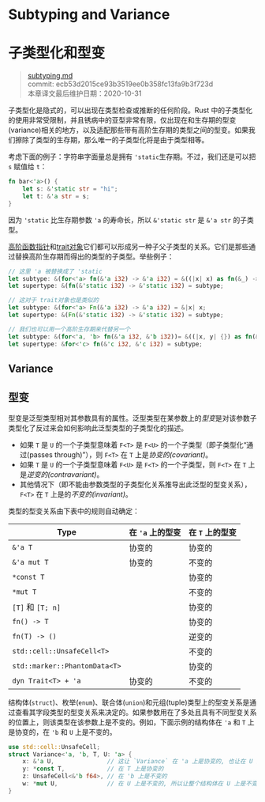 # Subtyping and Variance
# 子类型化和型变

>[subtyping.md](https://github.com/rust-lang/reference/blob/master/src/subtyping.md)\
>commit: ecb53d2015ce93b3519ee0b358fc13fa9b3f723d \
>本章译文最后维护日期：2020-10-31

子类型化是隐式的，可以出现在类型检查或推断的任何阶段。Rust 中的子类型化的使用非常受限制，并且锈病中的亚型非常有限，仅出现在和生存期的型变(variance)相关的地方，以及适配那些带有高阶生存期的类型之间的型变。如果我们擦除了类型的生存期，那么唯一的子类型化将是由于类型相等。

考虑下面的例子：字符串字面量总是拥有 `'static`生存期。不过，我们还是可以把 `s` 赋值给 `t`：

```rust
fn bar<'a>() {
    let s: &'static str = "hi";
    let t: &'a str = s;
}
```

因为 `'static` 比生存期参数 `'a` 的寿命长，所以 `&'static str` 是 `&'a str` 的子类型。

[高阶][Higher-ranked][函数指针][function pointers]和[trait对象][trait objects]它们都可以形成另一种子父子类型的关系。它们是那些通过替换高阶生存期而得出的类型的子类型。举些例子：

```rust
// 这里 'a 被替换成了 'static
let subtype: &(for<'a> fn(&'a i32) -> &'a i32) = &((|x| x) as fn(&_) -> &_);
let supertype: &(fn(&'static i32) -> &'static i32) = subtype;

// 这对于 trait对象也是类似的
let subtype: &(for<'a> Fn(&'a i32) -> &'a i32) = &|x| x;
let supertype: &(Fn(&'static i32) -> &'static i32) = subtype;

// 我们也可以用一个高阶生存期来代替另一个
let subtype: &(for<'a, 'b> fn(&'a i32, &'b i32))= &((|x, y| {}) as fn(&_, &_));
let supertype: &for<'c> fn(&'c i32, &'c i32) = subtype;
```

## Variance
## 型变

型变是泛型类型相对其参数具有的属性。泛型类型在某参数上的*型变*是对该参数子类型化了反过来会如何影响此泛型类型的子类型化的描述。

* 如果 `T` 是 `U` 的一个子类型意味着 `F<T>` 是 `F<U>` 的一个子类型（即子类型化“通过(passes through)”），则 `F<T>` 在 `T` 上是*协变的(covariant)*。
* 如果 `T` 是 `U` 的一个子类型意味着 `F<U>` 是 `F<T>` 的一个子类型，则 `F<T>` 在 `T` 上是*逆变的(contravariant)*。
* 其他情况下（即不能由参数类型的子类型化关系推导出此泛型的型变关系），`F<T>` 在 `T` 上是的*不变的(invariant)*。

类型的型变关系由下表中的规则自动确定：

| Type                          | 在 `'a` 上的型变 |  在 `T` 上的型变   |
|-------------------------------|-------------------|-------------------|
| `&'a T`                       | 协变的         | 协变的         |
| `&'a mut T`                   | 协变的         | 不变的         |
| `*const T`                    |                   | 协变的         |
| `*mut T`                      |                   | 不变的         |
| `[T]` 和 `[T; n]`            |                   | 协变的         |
| `fn() -> T`                   |                   | 协变的         |
| `fn(T) -> ()`                 |                   | 逆变的     |
| `std::cell::UnsafeCell<T>`    |                   | 不变的         |
| `std::marker::PhantomData<T>` |                   | 协变的         |
| `dyn Trait<T> + 'a`           | 协变的         | 不变的         |

结构体(`struct`)、枚举(`enum`)、联合体(`union`)和元组(tuple)类型上的型变关系是通过查看其字段类型的型变关系来决定的。如果参数用在了多处且具有不同型变关系的位置上，则该类型在该参数上是不变的。例如，下面示例的结构体在 `'a` 和 `T` 上是协变的，在 `'b` 和 `U` 上是不变的。

```rust
use std::cell::UnsafeCell;
struct Variance<'a, 'b, T, U: 'a> {
    x: &'a U,               // 这让 `Variance` 在 'a 上是协变的, 也让在 U 上是协变的, 但是后面也使用了 U
    y: *const T,            // 在 T 上是协变的
    z: UnsafeCell<&'b f64>, // 在 'b 上是不变的
    w: *mut U,              // 在 U 上是不变的, 所以让整个结构体在 U 上是不变的
}
```

[function pointers]: types/function-pointer.md
[Higher-ranked]: https://doc.rust-lang.org/nomicon/hrtb.html
[trait objects]: types/trait-object.md

<!-- 2020-11-7-->
<!-- checked -->

